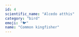 ```yaml
---
id: 4
scientific_name: "Alcedo atthis"
category: "bird"
emoji: "🐦"
name: "Common kingfisher"
---
```

